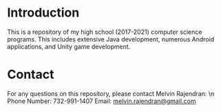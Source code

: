 # Introduction
This is a repository of my high school (2017-2021) computer science programs. This includes extensive Java development, numerous Android applications, and Unity game development.

# Contact
For any questions on this repository, please contact Melvin Rajendran: \n
Phone Number: 732-991-1407
Email: melvin.rajendran@gmail.com
